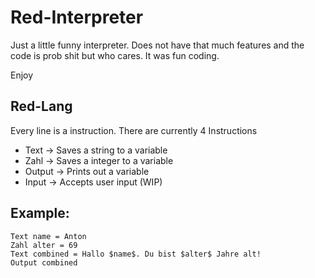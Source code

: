 # Red-Interpreter

Just a little funny interpreter. Does not have that much features and the code is prob shit but who cares. It was fun coding.

Enjoy

## Red-Lang

Every line is a instruction. There are currently 4 Instructions

- Text -> Saves a string to a variable
- Zahl -> Saves a integer to a variable
- Output -> Prints out a variable
- Input -> Accepts user input (WIP)

## Example:

```
Text name = Anton
Zahl alter = 69
Text combined = Hallo $name$. Du bist $alter$ Jahre alt!
Output combined
```
